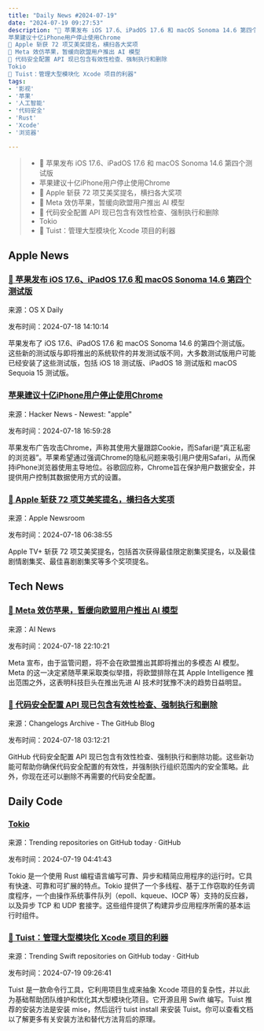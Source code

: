```yaml
---
title: "Daily News #2024-07-19"
date: "2024-07-19 09:27:53"
description: "🥳 苹果发布 iOS 17.6、iPadOS 17.6 和 macOS Sonoma 14.6 第四个测试版
苹果建议十亿iPhone用户停止使用Chrome
🎉 Apple 斩获 72 项艾美奖提名，横扫各大奖项
🤖️ Meta 效仿苹果，暂缓向欧盟用户推出 AI 模型
🎉 代码安全配置 API 现已包含有效性检查、强制执行和删除
Tokio
🚀 Tuist：管理大型模块化 Xcode 项目的利器"
tags: 
- '影视'
- '苹果'
- '人工智能'
- '代码安全'
- 'Rust'
- 'Xcode'
- '浏览器'

---
```


> - 🥳 苹果发布 iOS 17.6、iPadOS 17.6 和 macOS Sonoma 14.6 第四个测试版
> - 苹果建议十亿iPhone用户停止使用Chrome
> - 🎉 Apple 斩获 72 项艾美奖提名，横扫各大奖项
> - 🤖️ Meta 效仿苹果，暂缓向欧盟用户推出 AI 模型
> - 🎉 代码安全配置 API 现已包含有效性检查、强制执行和删除
> - Tokio
> - 🚀 Tuist：管理大型模块化 Xcode 项目的利器

## Apple News

### [🥳 苹果发布 iOS 17.6、iPadOS 17.6 和 macOS Sonoma 14.6 第四个测试版](https://osxdaily.com/2024/07/17/4th-beta-of-ios-17-6-macos-sonoma-14-6-ipados-17-6-available-for-testing/)

来源：OS X Daily

发布时间：2024-07-18 14:10:14

苹果发布了 iOS 17.6、iPadOS 17.6 和 macOS Sonoma 14.6 的第四个测试版。这些新的测试版与即将推出的系统软件的并发测试版不同，大多数测试版用户可能已经安装了这些测试版，包括 iOS 18 测试版、iPadOS 18 测试版和 macOS Sequoia 15 测试版。

### [苹果建议十亿iPhone用户停止使用Chrome](https://www.tomsguide.com/computing/browsers/apple-tells-over-a-billion-iphone-users-to-stop-using-chrome-heres-why)

来源：Hacker News - Newest: "apple"

发布时间：2024-07-18 16:59:28

苹果发布广告攻击Chrome，声称其使用大量跟踪Cookie，而Safari是“真正私密的浏览器”。苹果希望通过强调Chrome的隐私问题来吸引用户使用Safari，从而保持iPhone浏览器使用主导地位。谷歌回应称，Chrome旨在保护用户数据安全，并提供用户控制其数据使用方式的设置。

### [🎉 Apple 斩获 72 项艾美奖提名，横扫各大奖项](https://www.apple.com/newsroom/2024/07/apple-scores-record-72-emmy-award-nominations-and-sweeps-across-top-categories/)

来源：Apple Newsroom

发布时间：2024-07-18 06:38:55

Apple TV+ 斩获 72 项艾美奖提名，包括首次获得最佳限定剧集奖提名，以及最佳剧情剧集奖、最佳喜剧剧集奖等多个奖项提名。

## Tech News

### [🤖️ Meta 效仿苹果，暂缓向欧盟用户推出 AI 模型](https://www.artificialintelligence-news.com/news/meta-joins-apple-withholding-ai-models-eu-users/)

来源：AI News

发布时间：2024-07-18 22:10:21

Meta 宣布，由于监管问题，将不会在欧盟推出其即将推出的多模态 AI 模型。Meta 的这一决定紧随苹果采取类似举措，将欧盟排除在其 Apple Intelligence 推出范围之外，这表明科技巨头在推出先进 AI 技术时犹豫不决的趋势日益明显。

### [🎉 代码安全配置 API 现已包含有效性检查、强制执行和删除](https://github.blog/changelog/2024-07-17-code-security-configurations-api-now-includes-validity-checks-enforcement-and-removal)

来源：Changelogs Archive - The GitHub Blog

发布时间：2024-07-18 03:12:21

GitHub 代码安全配置 API 现已包含有效性检查、强制执行和删除功能。这些新功能可帮助你确保代码安全配置的有效性，并强制执行组织范围内的安全策略。此外，你现在还可以删除不再需要的代码安全配置。

## Daily Code

### [Tokio](https://github.com/tokio-rs/tokio)

来源：Trending repositories on GitHub today · GitHub

发布时间：2024-07-19 04:41:43

Tokio 是一个使用 Rust 编程语言编写可靠、异步和精简应用程序的运行时。它具有快速、可靠和可扩展的特点。Tokio 提供了一个多线程、基于工作窃取的任务调度程序，一个由操作系统事件队列（epoll、kqueue、IOCP 等）支持的反应器，以及异步 TCP 和 UDP 套接字。这些组件提供了构建异步应用程序所需的基本运行时组件。

### [🚀 Tuist：管理大型模块化 Xcode 项目的利器](https://github.com/tuist/tuist)

来源：Trending Swift repositories on GitHub today · GitHub

发布时间：2024-07-19 09:26:41

Tuist 是一款命令行工具，它利用项目生成来抽象 Xcode 项目的复杂性，并以此为基础帮助团队维护和优化其大型模块化项目。它开源且用 Swift 编写。Tuist 推荐的安装方法是安装 mise，然后运行 tuist install 来安装 Tuist。你可以查看文档以了解更多有关安装方法和替代方法背后的原理。
